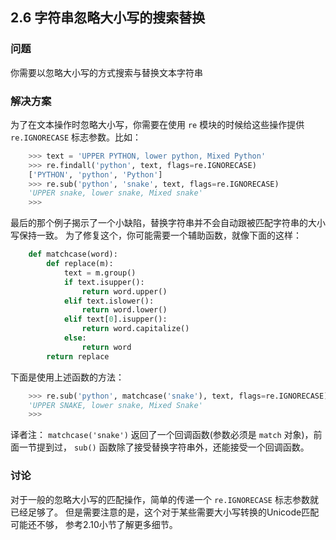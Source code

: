 ## 2.6 字符串忽略大小写的搜索替换 ##
### 问题 ###
你需要以忽略大小写的方式搜索与替换文本字符串
### 解决方案 ###
为了在文本操作时忽略大小写，你需要在使用 ``re`` 模块的时候给这些操作提供 ``re.IGNORECASE`` 标志参数。比如：
```python
    >>> text = 'UPPER PYTHON, lower python, Mixed Python'
    >>> re.findall('python', text, flags=re.IGNORECASE)
    ['PYTHON', 'python', 'Python']
    >>> re.sub('python', 'snake', text, flags=re.IGNORECASE)
    'UPPER snake, lower snake, Mixed snake'
    >>>

```
最后的那个例子揭示了一个小缺陷，替换字符串并不会自动跟被匹配字符串的大小写保持一致。
为了修复这个，你可能需要一个辅助函数，就像下面的这样：
```python
    def matchcase(word):
        def replace(m):
            text = m.group()
            if text.isupper():
                return word.upper()
            elif text.islower():
                return word.lower()
            elif text[0].isupper():
                return word.capitalize()
            else:
                return word
        return replace

```
下面是使用上述函数的方法：
```python
    >>> re.sub('python', matchcase('snake'), text, flags=re.IGNORECASE)
    'UPPER SNAKE, lower snake, Mixed Snake'
    >>>

```
译者注： ``matchcase('snake')`` 返回了一个回调函数(参数必须是 ``match`` 对象)，前面一节提到过，
``sub()`` 函数除了接受替换字符串外，还能接受一个回调函数。
### 讨论 ###
对于一般的忽略大小写的匹配操作，简单的传递一个 ``re.IGNORECASE`` 标志参数就已经足够了。
但是需要注意的是，这个对于某些需要大小写转换的Unicode匹配可能还不够，
参考2.10小节了解更多细节。
